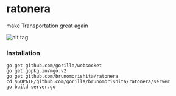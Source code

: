 # ratonera
make Transportation great again

![alt tag](http://github.com/brunomorishita/ratonera/res/raton.jpg)

### Installation
    go get github.com/gorilla/websocket
    go get gopkg.in/mgo.v2
    go get github.com/brunomorishita/ratonera
    cd $GOPATH/github.com/gorilla/brunomorishita/ratonera/server
    go build server.go
